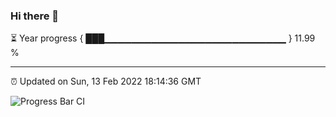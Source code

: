 ### Hi there 👋

⏳ Year progress { ███▁▁▁▁▁▁▁▁▁▁▁▁▁▁▁▁▁▁▁▁▁▁▁▁▁▁▁ } 11.99 %

---

⏰ Updated on Sun, 13 Feb 2022 18:14:36 GMT

![Progress Bar CI](https://github.com/liununu/liununu/workflows/Progress%20Bar%20CI/badge.svg)
